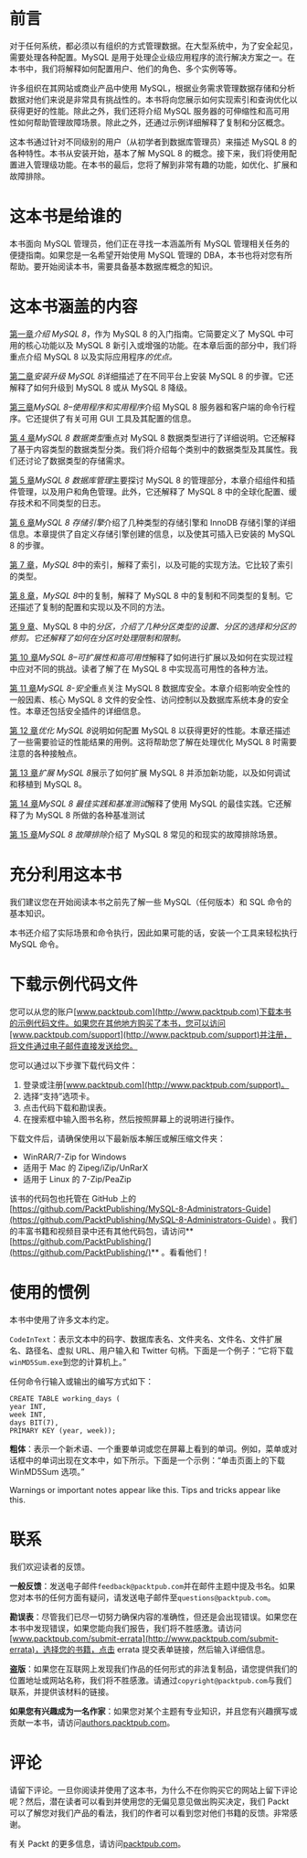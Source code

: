 # 前言

对于任何系统，都必须以有组织的方式管理数据。在大型系统中，为了安全起见，需要处理各种配置。MySQL 是用于处理企业级应用程序的流行解决方案之一。在本书中，我们将解释如何配置用户、他们的角色、多个实例等等。

许多组织在其网站或商业产品中使用 MySQL，根据业务需求管理数据存储和分析数据对他们来说是非常具有挑战性的。本书将向您展示如何实现索引和查询优化以获得更好的性能。除此之外，我们还将介绍 MySQL 服务器的可伸缩性和高可用性如何帮助管理故障场景。除此之外，还通过示例详细解释了复制和分区概念。

这本书通过针对不同级别的用户（从初学者到数据库管理员）来描述 MySQL 8 的各种特性。本书从安装开始，基本了解 MySQL 8 的概念。接下来，我们将使用配置进入管理级功能。在本书的最后，您将了解到非常有趣的功能，如优化、扩展和故障排除。

# 这本书是给谁的

本书面向 MySQL 管理员，他们正在寻找一本涵盖所有 MySQL 管理相关任务的便捷指南。如果您是一名希望开始使用 MySQL 管理的 DBA，本书也将对您有所帮助。要开始阅读本书，需要具备基本数据库概念的知识。

# 这本书涵盖的内容

[第一章](01.html)*介绍 MySQL 8*，作为 MySQL 8 的入门指南。它简要定义了 MySQL 中可用的核心功能以及 MySQL 8 新引入或增强的功能。在本章后面的部分中，我们将重点介绍 MySQL 8 以及实际应用程序*的优点。*

[第二章](02.html)*安装升级 MySQL 8*详细描述了在不同平台上安装 MySQL 8 的步骤。它还解释了如何升级到 MySQL 8 或从 MySQL 8 降级。

[第三章](03.html)*MySQL 8–使用程序和实用程序*介绍 MySQL 8 服务器和客户端的命令行程序。它还提供了有关可用 GUI 工具及其配置的信息。

[第 4 章](04.html)*MySQL 8 数据类型*重点对 MySQL 8 数据类型进行了详细说明。它还解释了基于内容类型的数据类型分类。我们将介绍每个类别中的数据类型及其属性。我们还讨论了数据类型的存储需求。

[第 5 章](05.html)*MySQL 8 数据库管理*主要探讨 MySQL 8 的管理部分，本章介绍组件和插件管理，以及用户和角色管理。此外，它还解释了 MySQL 8 中的全球化配置、缓存技术和不同类型的日志。

[第 6 章](06.html)*MySQL 8 存储引擎*介绍了几种类型的存储引擎和 InnoDB 存储引擎的详细信息。本章提供了自定义存储引擎创建的信息，以及使其可插入已安装的 MySQL 8 的步骤。

[第 7 章](07.html)，*MySQL 8*中的索引，解释了索引，以及可能的实现方法。它比较了索引的类型。

[第 8 章](08.html)，*MySQL 8*中的复制，解释了 MySQL 8 中的复制和不同类型的复制。它还描述了复制的配置和实现以及不同的方法。

[第 9 章](09.html)、MySQL 8 中的*分区，介绍了几种分区类型的设置、分区的选择和分区的修剪。它还解释了如何在分区时处理限制和限制。*

[第 10 章](10.html)*MySQL 8–可扩展性和高可用性*解释了如何进行扩展以及如何在实现过程中应对不同的挑战。读者了解了在 MySQL 8 中实现高可用性的各种方法。

[第 11 章](11.html)*MySQL 8-安全*重点关注 MySQL 8 数据库安全。本章介绍影响安全性的一般因素、核心 MySQL 8 文件的安全性、访问控制以及数据库系统本身的安全性。本章还包括安全插件的详细信息。

[第 12 章](12.html)*优化 MySQL 8*说明如何配置 MySQL 8 以获得更好的性能。本章还描述了一些需要验证的性能结果的用例。这将帮助您了解在处理优化 MySQL 8 时需要注意的各种接触点。

[第 13 章](13.html)*扩展 MySQL 8*展示了如何扩展 MySQL 8 并添加新功能，以及如何调试和移植到 MySQL 8。

[第 14 章](14.html)*MySQL 8 最佳实践和基准测试*解释了使用 MySQL 的最佳实践。它还解释了为 MySQL 8 所做的各种基准测试

[第 15 章](15.html)*MySQL 8 故障排除*介绍了 MySQL 8 常见的和现实的故障排除场景。

# 充分利用这本书

我们建议您在开始阅读本书之前先了解一些 MySQL（任何版本）和 SQL 命令的基本知识。

本书还介绍了实际场景和命令执行，因此如果可能的话，安装一个工具来轻松执行 MySQL 命令。

# 下载示例代码文件

您可以从您的账户[www.packtpub.com](http://www.packtpub.com)下载本书的示例代码文件。如果您在其他地方购买了本书，您可以访问[www.packtpub.com/support](http://www.packtpub.com/support)并注册，将文件通过电子邮件直接发送给您。

您可以通过以下步骤下载代码文件：

1.  登录或注册[www.packtpub.com](http://www.packtpub.com/support)。
2.  选择“支持”选项卡。
3.  点击代码下载和勘误表。
4.  在搜索框中输入图书名称，然后按照屏幕上的说明进行操作。

下载文件后，请确保使用以下最新版本解压或解压缩文件夹：

*   WinRAR/7-Zip for Windows
*   适用于 Mac 的 Zipeg/iZip/UnRarX
*   适用于 Linux 的 7-Zip/PeaZip

该书的代码包也托管在 GitHub 上的[https://github.com/PacktPublishing/MySQL-8-Administrators-Guide](https://github.com/PacktPublishing/MySQL-8-Administrators-Guide) 。我们的丰富书籍和视频目录中还有其他代码包，请访问**[https://github.com/PacktPublishing/](https://github.com/PacktPublishing/)** 。看看他们！

# 使用的惯例

本书中使用了许多文本约定。

`CodeInText`：表示文本中的码字、数据库表名、文件夹名、文件名、文件扩展名、路径名、虚拟 URL、用户输入和 Twitter 句柄。下面是一个例子：“它将下载`winMD5Sum.exe`到您的计算机上。”

任何命令行输入或输出的编写方式如下：

```
CREATE TABLE working_days (
year INT,
week INT,
days BIT(7),
PRIMARY KEY (year, week));
```

**粗体**：表示一个新术语、一个重要单词或您在屏幕上看到的单词。例如，菜单或对话框中的单词出现在文本中，如下所示。下面是一个示例：“单击页面上的下载 WinMD5Sum 选项。”

Warnings or important notes appear like this. Tips and tricks appear like this.

# 联系

我们欢迎读者的反馈。

**一般反馈**：发送电子邮件`feedback@packtpub.com`并在邮件主题中提及书名。如果您对本书的任何方面有疑问，请发送电子邮件至`questions@packtpub.com`。

**勘误表**：尽管我们已尽一切努力确保内容的准确性，但还是会出现错误。如果您在本书中发现错误，如果您能向我们报告，我们将不胜感激。请访问[www.packtpub.com/submit-errata](http://www.packtpub.com/submit-errata)，选择您的书籍，点击 errata 提交表单链接，然后输入详细信息。

**盗版**：如果您在互联网上发现我们作品的任何形式的非法复制品，请您提供我们的位置地址或网站名称，我们将不胜感激。请通过`copyright@packtpub.com`与我们联系，并提供该材料的链接。

**如果您有兴趣成为一名作家**：如果您对某个主题有专业知识，并且您有兴趣撰写或贡献一本书，请访问[authors.packtpub.com](http://authors.packtpub.com/)。

# 评论

请留下评论。一旦你阅读并使用了这本书，为什么不在你购买它的网站上留下评论呢？然后，潜在读者可以看到并使用您的无偏见意见做出购买决定，我们 Packt 可以了解您对我们产品的看法，我们的作者可以看到您对他们书籍的反馈。非常感谢。

有关 Packt 的更多信息，请访问[packtpub.com](https://www.packtpub.com/)。